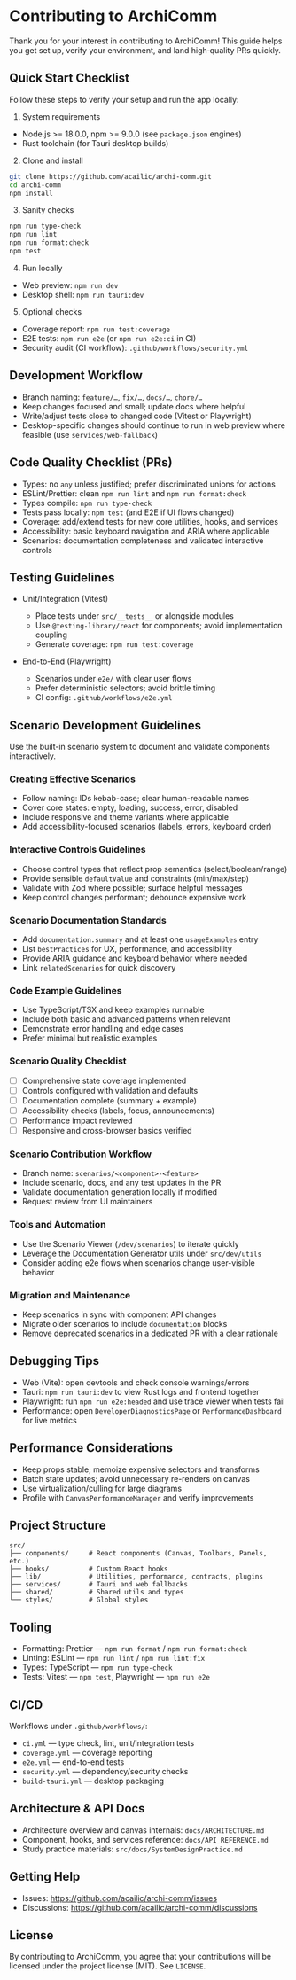 # Contributing to ArchiComm

Thank you for your interest in contributing to ArchiComm! This guide helps you get set up, verify your environment, and land high‑quality PRs quickly.

## Quick Start Checklist

Follow these steps to verify your setup and run the app locally:

1) System requirements
- Node.js >= 18.0.0, npm >= 9.0.0 (see `package.json` engines)
- Rust toolchain (for Tauri desktop builds)

2) Clone and install
```bash
git clone https://github.com/acailic/archi-comm.git
cd archi-comm
npm install
```

3) Sanity checks
```bash
npm run type-check
npm run lint
npm run format:check
npm test
```

4) Run locally
- Web preview: `npm run dev`
- Desktop shell: `npm run tauri:dev`

5) Optional checks
- Coverage report: `npm run test:coverage`
- E2E tests: `npm run e2e` (or `npm run e2e:ci` in CI)
- Security audit (CI workflow): `.github/workflows/security.yml`

## Development Workflow

- Branch naming: `feature/…`, `fix/…`, `docs/…`, `chore/…`
- Keep changes focused and small; update docs where helpful
- Write/adjust tests close to changed code (Vitest or Playwright)
- Desktop-specific changes should continue to run in web preview where feasible (use `services/web-fallback`)

## Code Quality Checklist (PRs)

- Types: no `any` unless justified; prefer discriminated unions for actions
- ESLint/Prettier: clean `npm run lint` and `npm run format:check`
- Types compile: `npm run type-check`
- Tests pass locally: `npm test` (and E2E if UI flows changed)
- Coverage: add/extend tests for new core utilities, hooks, and services
- Accessibility: basic keyboard navigation and ARIA where applicable
- Scenarios: documentation completeness and validated interactive controls

## Testing Guidelines

- Unit/Integration (Vitest)
  - Place tests under `src/__tests__` or alongside modules
  - Use `@testing-library/react` for components; avoid implementation coupling
  - Generate coverage: `npm run test:coverage`

- End-to-End (Playwright)
  - Scenarios under `e2e/` with clear user flows
  - Prefer deterministic selectors; avoid brittle timing
  - CI config: `.github/workflows/e2e.yml`

## Scenario Development Guidelines

Use the built-in scenario system to document and validate components interactively.

### Creating Effective Scenarios
- Follow naming: IDs kebab-case; clear human-readable names
- Cover core states: empty, loading, success, error, disabled
- Include responsive and theme variants where applicable
- Add accessibility-focused scenarios (labels, errors, keyboard order)

### Interactive Controls Guidelines
- Choose control types that reflect prop semantics (select/boolean/range)
- Provide sensible `defaultValue` and constraints (min/max/step)
- Validate with Zod where possible; surface helpful messages
- Keep control changes performant; debounce expensive work

### Scenario Documentation Standards
- Add `documentation.summary` and at least one `usageExamples` entry
- List `bestPractices` for UX, performance, and accessibility
- Provide ARIA guidance and keyboard behavior where needed
- Link `relatedScenarios` for quick discovery

### Code Example Guidelines
- Use TypeScript/TSX and keep examples runnable
- Include both basic and advanced patterns when relevant
- Demonstrate error handling and edge cases
- Prefer minimal but realistic examples

### Scenario Quality Checklist
- [ ] Comprehensive state coverage implemented
- [ ] Controls configured with validation and defaults
- [ ] Documentation complete (summary + example)
- [ ] Accessibility checks (labels, focus, announcements)
- [ ] Performance impact reviewed
- [ ] Responsive and cross-browser basics verified

### Scenario Contribution Workflow
- Branch name: `scenarios/<component>-<feature>`
- Include scenario, docs, and any test updates in the PR
- Validate documentation generation locally if modified
- Request review from UI maintainers

### Tools and Automation
- Use the Scenario Viewer (`/dev/scenarios`) to iterate quickly
- Leverage the Documentation Generator utils under `src/dev/utils`
- Consider adding e2e flows when scenarios change user-visible behavior

### Migration and Maintenance
- Keep scenarios in sync with component API changes
- Migrate older scenarios to include `documentation` blocks
- Remove deprecated scenarios in a dedicated PR with a clear rationale

## Debugging Tips

- Web (Vite): open devtools and check console warnings/errors
- Tauri: `npm run tauri:dev` to view Rust logs and frontend together
- Playwright: run `npm run e2e:headed` and use trace viewer when tests fail
- Performance: open `DeveloperDiagnosticsPage` or `PerformanceDashboard` for live metrics

## Performance Considerations

- Keep props stable; memoize expensive selectors and transforms
- Batch state updates; avoid unnecessary re-renders on canvas
- Use virtualization/culling for large diagrams
- Profile with `CanvasPerformanceManager` and verify improvements

## Project Structure

```
src/
├── components/     # React components (Canvas, Toolbars, Panels, etc.)
├── hooks/          # Custom React hooks
├── lib/            # Utilities, performance, contracts, plugins
├── services/       # Tauri and web fallbacks
├── shared/         # Shared utils and types
└── styles/         # Global styles
```

## Tooling

- Formatting: Prettier — `npm run format` / `npm run format:check`
- Linting: ESLint — `npm run lint` / `npm run lint:fix`
- Types: TypeScript — `npm run type-check`
- Tests: Vitest — `npm test`, Playwright — `npm run e2e`

## CI/CD

Workflows under `.github/workflows/`:
- `ci.yml` — type check, lint, unit/integration tests
- `coverage.yml` — coverage reporting
- `e2e.yml` — end-to-end tests
- `security.yml` — dependency/security checks
- `build-tauri.yml` — desktop packaging

## Architecture & API Docs

- Architecture overview and canvas internals: `docs/ARCHITECTURE.md`
- Component, hooks, and services reference: `docs/API_REFERENCE.md`
- Study practice materials: `src/docs/SystemDesignPractice.md`

## Getting Help

- Issues: https://github.com/acailic/archi-comm/issues
- Discussions: https://github.com/acailic/archi-comm/discussions

## License

By contributing to ArchiComm, you agree that your contributions will be licensed under the project license (MIT). See `LICENSE`.
